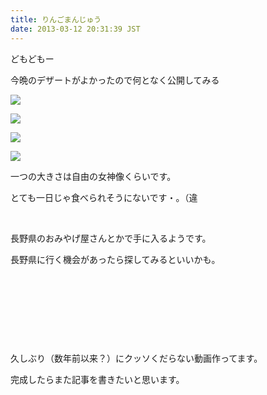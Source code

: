 ```yaml
---
title: りんごまんじゅう
date: 2013-03-12 20:31:39 JST
---
```

<p>どもどもー</p>
<p>今晩のデザートがよかったので何となく公開してみる</p>
<p><img src="https://lh4.googleusercontent.com/-KLRL_2BbLy4/UT8NFZwrFpI/AAAAAAAABps/ujE9bN59L3Q/s640/IMG_0240.JPG" /></p>
<p><img src="https://lh5.googleusercontent.com/-HwtLpCbOcuQ/UT8NBTSsXJI/AAAAAAAABpk/eCCS8uJt06g/s640/IMG_0243.JPG" /></p>
<p><img src="https://lh4.googleusercontent.com/-5hMsBBulDJc/UT8M-SzjaYI/AAAAAAAABpc/coXQssn6BC4/s640/IMG_0244.JPG" /></p>
<p><img src="https://lh4.googleusercontent.com/-xE1Tg7K_Rj0/UT8NK9K9f0I/AAAAAAAABp0/L3IQ09IFazY/s640/IMG_0246.JPG" /></p>
<p>一つの大きさは自由の女神像くらいです。</p>
<p>とても一日じゃ食べられそうにないです・。（違</p>
<p>&nbsp;</p>
<p>長野県のおみやげ屋さんとかで手に入るようです。</p>
<p>長野県に行く機会があったら探してみるといいかも。</p>
<p>&nbsp;</p>
<p>&nbsp;</p>
<p>&nbsp;</p>
<p>&nbsp;</p>
<p>久しぶり（数年前以来？）にクッソくだらない動画作ってます。</p>
<p>完成したらまた記事を書きたいと思います。</p>
